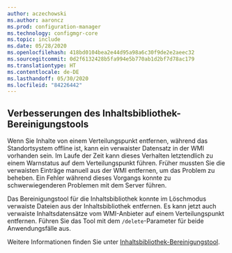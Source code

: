 ```yaml
---
author: aczechowski
ms.author: aaroncz
ms.prod: configuration-manager
ms.technology: configmgr-core
ms.topic: include
ms.date: 05/28/2020
ms.openlocfilehash: 418bd0104bea2e44d95a98a6c30f9de2e2aeec32
ms.sourcegitcommit: 0d2f6132428b5fa994e5b770ab1d2bf7d78ac179
ms.translationtype: HT
ms.contentlocale: de-DE
ms.lasthandoff: 05/30/2020
ms.locfileid: "84226442"
---
```

## <a name="improvements-to-the-content-library-cleanup-tool"></a><a name="bkmk_content"></a> Verbesserungen des Inhaltsbibliothek-Bereinigungstools

<!--6887878-->

Wenn Sie Inhalte von einem Verteilungspunkt entfernen, während das Standortsystem offline ist, kann ein verwaister Datensatz in der WMI vorhanden sein. Im Laufe der Zeit kann dieses Verhalten letztendlich zu einem Warnstatus auf dem Verteilungspunkt führen. Früher mussten Sie die verwaisten Einträge manuell aus der WMI entfernen, um das Problem zu beheben. Ein Fehler während dieses Vorgangs konnte zu schwerwiegenderen Problemen mit dem Server führen.

Das Bereinigungstool für die Inhaltsbibliothek konnte im Löschmodus verwaiste Dateien aus der Inhaltsbibliothek entfernen. Es kann jetzt auch verwaiste Inhaltsdatensätze vom WMI-Anbieter auf einem Verteilungspunkt entfernen. Führen Sie das Tool mit dem `/delete`-Parameter für beide Anwendungsfälle aus.

Weitere Informationen finden Sie unter [Inhaltsbibliothek-Bereinigungstool](../../../../plan-design/hierarchy/content-library-cleanup-tool.md).
